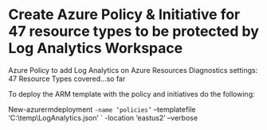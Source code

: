 # Create Azure Policy & Initiative for 47 resource types to be protected by Log Analytics Workspace

Azure Policy to add Log Analytics on Azure Resources Diagnostics settings:
47 Resource Types covered...so far

To deploy the ARM template with the policy and initiatives do the following:

New-azurermdeployment `
    -name ‘policies’ `
    –templatefile ‘C:\temp\LogAnalytics.json’ `
    -location ‘eastus2’ –verbose
